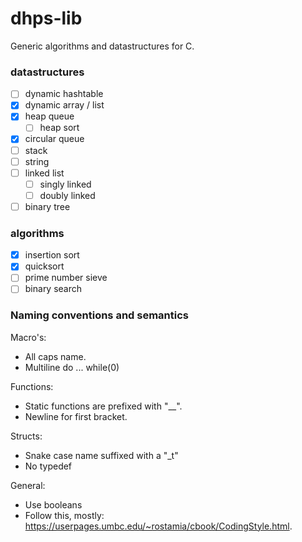 # dhps-lib
Generic algorithms and datastructures for C.

### datastructures
- [ ] dynamic hashtable
- [x] dynamic array / list
- [x] heap queue
  - [ ] heap sort 
- [x] circular queue
- [ ] stack
- [ ] string
- [ ] linked list
  - [ ] singly linked
  - [ ] doubly linked
- [ ] binary tree

### algorithms
- [x] insertion sort
- [x] quicksort
- [ ] prime number sieve
- [ ] binary search

### Naming conventions and semantics
Macro's:
  - All caps name.
  - Multiline do ... while(0)

Functions:
  - Static functions are prefixed with "\__".
  - Newline for first bracket.

Structs:
  - Snake case name suffixed with a "\_t"
  - No typedef

General:
  - Use booleans
  - Follow this, mostly: https://userpages.umbc.edu/~rostamia/cbook/CodingStyle.html.
